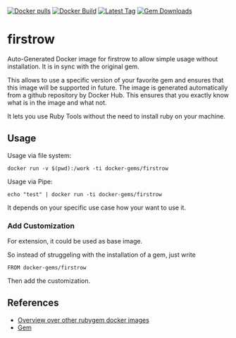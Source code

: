 [![Docker pulls](https://img.shields.io/docker/pulls/rubygem/firstrow.svg)](https://hub.docker.com/r/rubygem/firstrow/)
[![Docker Build](https://img.shields.io/docker/automated/rubygem/firstrow.svg)](https://hub.docker.com/r/rubygem/firstrow/)
[![Latest Tag](https://img.shields.io/github/tag/docker-rubygem/firstrow.svg)](https://hub.docker.com/r/rubygem/firstrow/)
[![Gem Downloads](https://img.shields.io/gem/dt/firstrow.svg)](https://rubygems.org/gems/firstrow/)
# firstrow

Auto-Generated Docker image for firstrow to allow simple usage without installation.
It is in sync with the original gem.

This allows to use a specific version of your favorite gem and ensures that this image will be supported in future.
The image is generated automatically from a github repository by Docker Hub.
This ensures that you exactly know what is in the image and what not.

It lets you use Ruby Tools without the need to install ruby on your machine.

## Usage

Usage via file system:

`docker run -v $(pwd):/work -ti docker-gems/firstrow`

Usage via Pipe:

`echo "test" | docker run -ti docker-gems/firstrow`

It depends on your specific use case how your want to use it.

### Add Customization

For extension, it could be used as base image.

So instead of struggeling with the installation of a gem, just write

`FROM docker-gems/firstrow`

Then add the customization.

## References

 - [Overview over other rubygem docker images](https://github.com/thinkbot/docker-rubygem)
 - [Gem](https://rubygems.org/gems/firstrow/)
